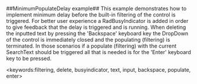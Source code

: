 ##MinimumPopulateDelay example##
This example demonstrates how to implement minimum delay before the built-in filtering of the control is triggered. For better user experience a RadBusyIndicator is added in order to give feedback that the delay is triggered and is running.
When deleting the inputted text by pressing the 'Backspace' keyboard key the DropDown of the control is immediately closed and the populating (filtering) is terminated. In those scenarios if a populate (filtering) with the current SearchText should be triggered all that is needed is for the 'Enter' keyboard key to be pressed.

<keywords:filtering, delete, busyindicator, text, input, backspace, populate, enter>